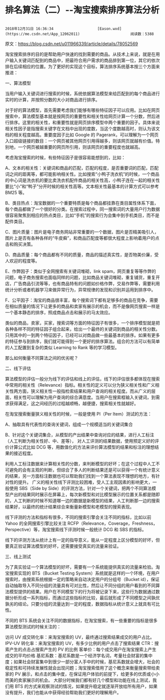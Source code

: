 # 排名算法（二）--淘宝搜索排序算法分析

 																				2018年12月31日 16:36:34 					[Eason.wxd](https://me.csdn.net/App_12062011) 						阅读数：5388 										

 									

原文：https://blog.csdn.net/u011966339/article/details/78052569 

淘宝搜索排序的目的是帮助用户快速的找到需要的商品。从技术上来说，就是在用户输入关键词匹配到的商品中，把最符合用户需求的商品排到第一位，其它的依次排在后续相应的位置。为了更好的实现这个目标，算法排序系统基本按三个方面来推进：

一、算法模型

当用户输入关键词进行搜索的时候，系统依据算法模型来给匹配到的每个商品进行实时的计算，并按照分数的大小对商品进行排序。

对于好的算法模型，首先需要考虑我们能够有哪些特征因子可以应用。比如在网页搜索中，算法模型基本就是按网页的重要性和相关性给网页计算一个分数，然后进行排序。这里的相关性，和重要性就是网页排序模型中两个重要的因子。具体来说相关性因子是指搜索关键字在文档中出现的度数，当这个度数越高时，则认为该文档的相关程度越高。重要度因子比如  Google 的  Pagerank，可以理解为一个网页入口超级链接的数目：一个网页被其他网页引用得越多，则该网页就越有价值。特别地，一个网页被越重要的网页所引用，则该网页的重要程度也就越高。

考虑淘宝搜索的时候，有些特征因子是很容易能想到的，比如：

A、文本的相关性：关键词和商品的匹配，匹配的程度，是否重要词的匹配，匹配词之间的距离等，都可能影响相关性。比如搜索“小鸭子洗衣机”的时候，一个商品的中心词是洗衣机的要比卖洗衣机配件商品的相关性高，小鸭子连在一起的相关性要比“小”和“鸭子”分开时候的相关性高等。文本相关性最基本的计算方式可以参考  BM25 等。

B、类目热点：淘宝数据的一个重要特质是每个商品都挂靠在类目属性体系下面，每个商品都做了一个很好的分类。在搜索过程中，同一搜索词的大量用户行为数据很容易聚焦到相应的热点类目，比如“手机”的搜索行为会集中到手机类目，而不是配件类目。

C、图片质量：图片是电子商务网站非常重要的一个数据，图片是否精美吸引人，图片上是否有各种各样的“牛皮癣”，和商品匹配度等都很大程度上影响着用户的点击和购买决策。

D、商品质量：每个商品都有不同的质量，商品的描述真实性，是否物美价廉，受人欢迎的程度等。

E、作弊因子：类似于全网搜索有关键词堆砌，link spam，网页重复等等作弊的问题，电子商务搜索也面临同样的问题，比如商品关键词堆砌，重复铺货，重复开店，广告商品引流等等，也有商品特有的问题如价格作弊，交易作弊等，需要利用统计分析或者机器学习来做异常行为，异常规律的发现和识别并运用到排序中。

F、公平因子：淘宝的商品很丰富，每个搜索词下都有足够多的商品在竞争，需要在相似质量的情况下让更多的商品和卖家有展示的机会，而不是像网页搜索一样是一个基本静态的排序，照成商品点击和展示的马太效应。

类似的商品，卖家，买家，搜索词等方面的特征因子有很多，一个排序模型就是把各种各样不同的特征因子组合起来，给出一个最终的关键词到商品的相关性分数。只用其中的一到两个特征因子，已经可以对商品做一些最基本的排序。如果有更多的特征参与到排序，我们就可能得到一个更好的排序算法。组合的方法可以有简单的人工配置到复杂的类似  Learning to Rank 等的学习模型。

那么如何衡量不同算法之间的优劣呢？

二、线下评估

算法模型的评估一般分为线下的评估和线上的评估，线下的评估很多都体现在搜索中常用的相关性（Relevance）指标。相关性的定义可以分为狭义相关性和广义相关性两方面，狭义相关性一般指检索结果和用户查询的相关程度。而从广义的层面，相关性可以理解为用户查询的综合满意度。当用户在搜索框输入关键词，到需求获得满足，这之间经历的过程越顺畅，越便捷，搜索相关性就越好。

在淘宝搜索衡量狭义相关性的时候，一般是使用 PI（Per Item）测试的方法：

A、抽取具有代表性的查询关键词，组成一个规模适当的关键词集合

B、针对这个关键词集合，从模型的产出结果中查询对应的结果，进行人工标注（人工判断为相关性好、中、差等）， 对人工评测的结果数据，使用预定义好的评价计算公式比如 DCG 等，用数值化的方法来评价算法模型的结果和标注的理想结果的接近程度。

利用人工标注数据来计算相关性的分数，来判断模型的好坏；在这个过程中人工不可避免的会有主观的判断，但综合了多人的判断结果还是可以获得一个有统计意义的结果，另一方面标注数据也可以帮助我们找到一个算法表现不理想的地方，有针对性的提升。
 广义的相关性线下评测比较困难，受人工主观因素的影响更大，一般使用  SBS（Side by Side）的评测方法，针对一个关键词，把两个不同算法模型产出的结果同时展示在屏幕上，每次新模型和对比模型展示的位置关系都是随即的，人工判断的时候不知道哪一边的数据是新模型的结果，人工判断那一边的搜索结果好，以最终的统计结果综合来衡量新模型和老模型的搜索表现。

线下评测的方法和指标有很多，不同的搜索引擎会关注不同的指标，比如以前 Yahoo 的全网搜索引擎比较关注  RCFP（Relevance，Coverage，Freshness，Perspective）等，淘宝搜索线下评测时候一般统计 DCG 和 SBS  的指标。

线下的评测方法从统计上有一定的指导意义，能从一定程度上区分模型的好坏，但要真正验证算法模型的好坏，还需要接受真实的流量来验证。

三、线上测试

为了真实验证一个算法模型的好坏，需要有一个系统能提供真实的流量来检验。淘宝搜索实现的  BTS（Bucket Testing System）系统就是这样的一个环境，在用户搜索时，由搜索系统根据一定的策略来自动决定用户的分组号（Bucket id），保证自动抽取导入不同分组的流量具有可对比性，然后让不同分组的用户看到的不同算法模型提供的结果。用户在不同模型下的行为将被记录下来，这些行为数据通过数据分析形成一系列指标，而通过这些指标的比较，最后就形成了不同模型之间孰优孰劣的结论。只要分组的流量达到一定的程度，数据指标从统计意义上就具有可比性。

不同的 BTS 系统会关注不同的数据指标，在淘宝搜索，有一些重要的指标是很多算法模型测试的时候关注的：

访问 UV 成交转化率：来淘宝搜索的 UV，最终通过搜索结果成交的用户占比。
 IPV-UV 转化率：来淘宝搜索的 UV，有多少比例的用户点击了搜索结果
 CTR：搜索产生的点击占搜索产生的 PV 的比例
 客单价：每个成交用户在淘宝搜索上产生成交的平均价格
 基尼系数：基尼系数是一个经济学名词，考量社会财富的集中度；如果社会财富集中到很少一部分富人手中的时候，基尼系数就会增大，社会的稳定性和可持续发展性就会出现问题；淘宝搜索借用了这个概念来衡量搜索带给卖家的  PV 展示，和点击的集中度，在保证用户体验的前提下，给更多的优质或小小而美的卖家展示的机会。
 大部分时候我们都有好几个模型和功能在线上测试，我们用 BTS 的方式来观察测试的情况，如果提升稳定就逐渐开放给所有用户，如果没有提升，我们也能从中获得经验帮助我们更好的理解用户。
